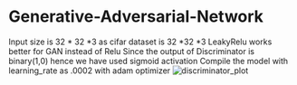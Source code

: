 # Generative-Adversarial-Network

 Input size is 32 * 32 *3 as cifar dataset is 32 *32 *3 
 LeakyRelu works better for GAN instead of Relu
 Since the output of Discriminator is binary(1,0) hence we have used sigmoid activation
 Compile the model with learning_rate as .0002 with adam optimizer
![discriminator_plot](https://github.com/ravi0dubey/Generative-Adversarial-Network/assets/38419795/9eb85fbb-1387-4713-a4e1-6d55b2290f8e)
